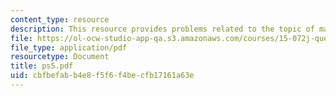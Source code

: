 ```yaml
---
content_type: resource
description: This resource provides problems related to the topic of markov process.
file: https://ol-ocw-studio-app-qa.s3.amazonaws.com/courses/15-072j-queues-theory-and-applications-spring-2006/cbfbefabb4e8f5f6f4becfb17161a63e_ps5.pdf
file_type: application/pdf
resourcetype: Document
title: ps5.pdf
uid: cbfbefab-b4e8-f5f6-f4be-cfb17161a63e
---
```

